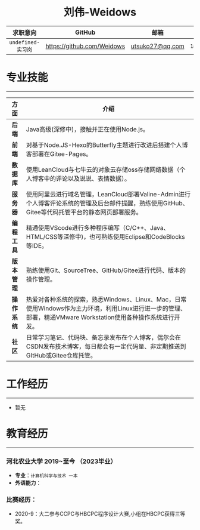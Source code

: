 <!--
 * @Author: Weidows
 * @Date: 2020-09-15 17:03:26
 * @LastEditors: Weidows
 * @LastEditTime: 2020-09-30 23:47:35
 * @FilePath: \Weidowsg:\Repo\Resume\README.md
-->
  <!-- <img src="./Blue_background.jpg" alt="看到这句话说明图片无法显示" title="这是Weidows本人" width="100" height="" border="0" /> -->
<h1 align="center">
 刘伟-Weidows
</h1>

| 求职意向 | GitHub | 邮箱 | 手机/微信 |
| :-: | :-: | :-: | :-: |
| `undefined-实习岗` | https://github.com/Weidows | [utsuko27@qq.com](https://mail.qq.com) | `18330785221` |
  

# 专业技能
---
| 方面 | 介绍 |
| :-: | - |
| **后端** | Java高级(深修中)，接触并正在使用Node.js。 |
| **前端** | 对基于Node.JS-Hexo的Butterfly主题进行改进后搭建个人博客部署在Gitee-Pages。 |
| **数据库** | 使用LeanCloud与七牛云的对象云存储oss存储网络数据（个人博客中的评论以及说说、表情数据）。 |
| **服务器** | 使用阿里云进行域名管理，LeanCloud部署Valine-Admin进行个人博客评论系统的管理及后台邮件提醒，熟练使用GitHub、Gitee等代码托管平台的静态网页部署服务。 |
| **编程工具** | 精通使用VScode进行多种程序编写（C/C++、Java、HTML/CSS等深修中)，也可熟练使用Eclipse和CodeBlocks等IDE。 |
| **版本管理** | 熟练使用Git、SourceTree、GitHub/Gitee进行代码、版本的操作管理。 |
| **操作系统** | 热爱对各种系统的探索，熟悉Windows、Linux、Mac，日常使用Windows作为主力环境，利用Linux进行进一步的管理、部署，精通VMware Workstation使用各种操作系统进行开发。 |
| **社区** | 日常学习笔记、代码块、备忘录发布在个人博客，偶尔会在CSDN发布技术博客，每日都会有一定代码量、非定期推送到GItHub或Gitee仓库托管。 |


# 工作经历
---
  * 暂无

# 教育经历
---
  ### 河北农业大学 2019~至今 （2023毕业）
  * **专业**：`计算机科学与技术 一本`
  * **外语能力**：
  ### **比赛经历**：
  * 2020-9：大二参与CCPC与HBCPC程序设计大赛,小组在HBCPC获得三等奖。
